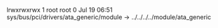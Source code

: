 lrwxrwxrwx 1 root root 0 Jul 19 06:51 sys/bus/pci/drivers/ata_generic/module -> ../../../../module/ata_generic
